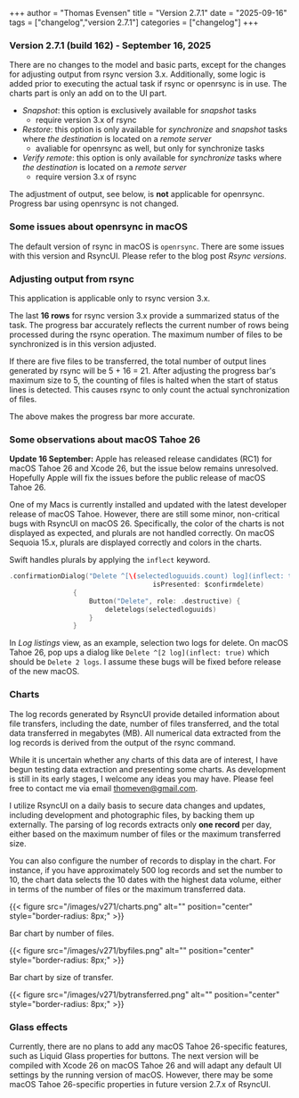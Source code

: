 +++
author = "Thomas Evensen"
title = "Version 2.7.1"
date = "2025-09-16"
tags = ["changelog","version 2.7.1"]
categories = ["changelog"]
+++

### Version 2.7.1 (build 162) - September 16, 2025

There are no changes to the model and basic parts, except for the changes for adjusting output from rsync version 3.x. Additionally, some logic is added prior to executing the actual task if rsync or openrsync is in use. The charts part is only an add on to the UI part.

- *Snapshot*: this option is exclusively available for *snapshot* tasks
	- require version 3.x of rsync
- *Restore*: this option is only available for *synchronize* and *snapshot* tasks where *the destination* is located on a *remote server*	
	- avaliable for openrsync as well, but only for synchronize tasks
- *Verify remote*: this option is only available for *synchronize* tasks where *the destination* is located on a *remote server*
	- require version 3.x of rsync

The adjustment of output, see below, is **not** applicable for openrsync. Progress bar using openrsync is not changed.

### Some issues about openrsync in macOS

The default version of rsync in macOS is `openrsync`. There are some issues with this version and RsyncUI. Please refer to the blog post *Rsync versions*. 

### Adjusting output from rsync

This application is applicable only to rsync version 3.x.

The last **16 rows** for rsync version 3.x provide a summarized status of the task. The progress bar accurately reflects the current number of rows being processed during the rsync operation. The maximum number of files to be synchronized is in this version adjusted. 

If there are five files to be transferred, the total number of output lines generated by rsync will be 5 + 16 = 21. After adjusting the progress bar's maximum size to 5, the counting of files is halted when the start of status lines is detected. This causes rsync to only count the actual synchronization of files. 

The above makes the progress bar more accurate.

### Some observations about macOS Tahoe 26

**Update 16 September:** Apple has released release candidates (RC1) for macOS Tahoe 26 and Xcode 26, but the issue below remains unresolved. Hopefully Apple will fix the issues before the public release of macOS Tahoe 26.

One of my Macs is currently installed and updated with the latest developer release of macOS Tahoe. However, there are still some minor, non-critical bugs with RsyncUI on macOS 26. Specifically, the color of the charts is not displayed as expected, and plurals are not handled correctly. On macOS Sequoia 15.x, plurals are displayed correctly and colors in the charts.

Swift handles plurals by applying the `inflect` keyword.

```swift
.confirmationDialog("Delete ^[\(selectedloguuids.count) log](inflect: true)",
                                    isPresented: $confirmdelete)
                {
                    Button("Delete", role: .destructive) {
                        deletelogs(selectedloguuids)
                    }
                }
```

In *Log listings* view, as an example, selection two logs for delete. On macOS Tahoe 26, pop ups a dialog like `Delete ^[2 log](inflect: true)` which should be `Delete 2 logs`. I assume these bugs will be fixed before release of the new macOS.

### Charts

The log records generated by RsyncUI provide detailed information about file transfers, including the date, number of files transferred, and the total data transferred in megabytes (MB). All numerical data extracted from the log records is derived from the output of the rsync command. 

While it is uncertain whether any charts of this data are of interest, I have begun testing data extraction and presenting some charts. As development is still in its early stages, I welcome any ideas you may have. Please feel free to contact me via email thomeven@gmail.com.

I utilize RsyncUI on a daily basis to secure data changes and updates, including development and photographic files, by backing them up externally. The parsing of log records extracts only **one record** per day, either based on the maximum number of files or the maximum transferred size. 

You can also configure the number of records to display in the chart. For instance, if you have approximately 500 log records and set the number to 10, the chart data selects the 10 dates with the highest data volume, either in terms of the number of files or the maximum transferred data.

{{< figure src="/images/v271/charts.png" alt="" position="center" style="border-radius: 8px;" >}}

Bar chart by number of files.

{{< figure src="/images/v271/byfiles.png" alt="" position="center" style="border-radius: 8px;" >}}

Bar chart by size of transfer.

{{< figure src="/images/v271/bytransferred.png" alt="" position="center" style="border-radius: 8px;" >}}

### Glass effects

Currently, there are no plans to add any macOS Tahoe 26-specific features, such as Liquid Glass properties for buttons. The next version will be compiled with Xcode 26 on macOS Tahoe 26 and will adapt any default UI settings by the running version of macOS. However, there may be some macOS Tahoe 26-specific properties in future version 2.7.x of RsyncUI.
